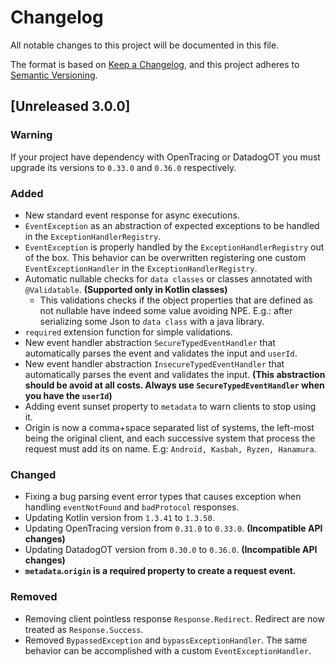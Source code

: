 # Changelog

All notable changes to this project will be documented in this file.

The format is based on [Keep a Changelog](https://keepachangelog.com/en/1.0.0/),
and this project adheres to [Semantic Versioning](https://semver.org/spec/v2.0.0.html).

## [Unreleased 3.0.0] 

### Warning

If your project have dependency with OpenTracing or DatadogOT you must upgrade its versions to `0.33.0` and `0.36.0` 
respectively.

### Added

- New standard event response for async executions.
- `EventException` as an abstraction of expected exceptions to be handled in the `ExceptionHandlerRegistry`.
- `EventException` is properly handled by the `ExceptionHandlerRegistry` out of the box. This behavior can be overwritten
registering one custom `EventExceptionHandler` in the `ExceptionHandlerRegistry`.
- Automatic nullable checks for `data classes` or classes annotated with `@Validatable`. **(Supported only in Kotlin classes)**
    - This validations checks if the object properties that are defined as not nullable have indeed some value
    avoiding NPE. E.g.: after serializing some Json to `data class` with a java library.
- `required` extension function for simple validations.
- New event handler abstraction `SecureTypedEventHandler` that automatically parses the event and validates the input and `userId`.
- New event handler abstraction `InsecureTypedEventHandler` that automatically parses the event and validates the input. 
**(This abstraction should be avoid at all costs. Always use `SecureTypedEventHandler` when you have the `userId`)**
- Adding event sunset property to `metadata` to warn clients to stop using it.
- Origin is now a comma+space separated list of systems, the left-most being the original client, and each successive 
system that process the request must add its on name. E.g: `Android, Kasbah, Ryzen, Hanamura`.

### Changed

- Fixing a bug parsing event error types that causes exception when handling `eventNotFound` and `badProtocol` responses.
- Updating Kotlin version from `1.3.41` to `1.3.50`.
- Updating OpenTracing version from `0.31.0` to `0.33.0`. **(Incompatible API changes)**
- Updating DatadogOT version from `0.30.0` to `0.36.0`. **(Incompatible API changes)**
- **`metadata`.`origin` is a required property to create a request event.**

### Removed

- Removing client pointless response `Response.Redirect`. Redirect are now treated as `Response.Success`.
- Removed `BypassedException` and `bypassExceptionHandler`. The same behavior can be accomplished with a custom `EventExceptionHandler`. 